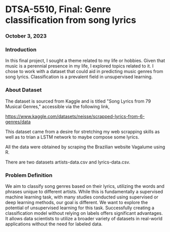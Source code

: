 # DTSA-5510,  Final: Genre classification from song lyrics
### October 3, 2023

### Introduction
In this final project, I sought a theme related to my life or hobbies. Given that music is a perennial presence in my life, I explored topics related to it. I chose to work with a dataset that could aid in predicting music genres from song lyrics. Classification is a prevalent field in unsupervised learning.

### About Dataset

The dataset is sourced from Kaggle and is titled "Song Lyrics from 79 Musical Genres," accessible via the following link,

https://www.kaggle.com/datasets/neisse/scrapped-lyrics-from-6-genres/data

This dataset came from a desire for stretching my web scrapping skills as well as to trian a LSTM network to maybe compose some lyrics.

All the data were obtained by scraping the Brazilian website Vagalume using R.

There are two datasets artists-data.csv and lyrics-data.csv.

### Problem Definition
We aim to classify song genres based on their lyrics, utilizing the words and phrases unique to different artists. While this is fundamentally a supervised machine learning task, with many studies conducted using supervised or deep learning methods, our goal is different. We want to explore the potential of unsupervised learning for this task. Successfully creating a classification model without relying on labels offers significant advantages. It allows data scientists to utilize a broader variety of datasets in real-world applications without the need for labeled data.
